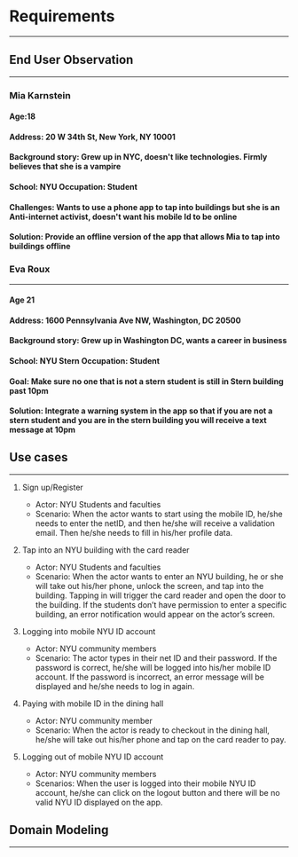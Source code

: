 # Requirements
---
## End User Observation
---
### Mia Karnstein

#### Age:18
#### Address: 20 W 34th St, New York, NY 10001
#### Background story: Grew up in NYC, doesn't like technologies. Firmly believes that she is a vampire
#### School: NYU Occupation: Student 
#### Challenges: Wants to use a phone app to tap into buildings but she is an Anti-internet activist, doesn't want his mobile Id to be online
#### Solution: Provide an offline version of the app that allows Mia to tap into buildings offline


### Eva Roux
---
#### Age 21
#### Address: 1600 Pennsylvania Ave NW, Washington, DC 20500
#### Background story: Grew up in Washington DC, wants a career in business
#### School: NYU Stern Occupation: Student
#### Goal: Make sure no one that is not a stern student is still in Stern building past 10pm
#### Solution: Integrate a warning system in the app so that if you are not a stern student and you are in the stern building you will receive a text message at 10pm


## Use cases
---
1. Sign up/Register
   - Actor: NYU Students and faculties
   - Scenario: When the actor wants to start using the mobile ID, he/she needs to enter the netID, and then he/she will receive a validation email. Then he/she needs to fill in his/her profile data.


2. Tap into an NYU building with the card reader
   - Actor: NYU Students and faculties
   - Scenario: When the actor wants to enter an NYU building, he or she will take out his/her phone, unlock the screen, and tap into the building. Tapping in will trigger the card reader and open the door to the building. If the students don’t have permission to enter a specific building, an error notification would appear on the actor’s screen.


3. Logging into mobile NYU ID account
   - Actor: NYU community members
   - Scenario: The actor types in their net ID and their password. If the password is correct, he/she will be logged into his/her mobile ID account. If the password is incorrect, an error message will be displayed and he/she needs to log in again.


4. Paying with mobile ID in the dining hall
   - Actor: NYU community member
   - Scenario: When the actor is ready to checkout in the dining hall, he/she will take out his/her phone and tap on the card reader to pay.


5. Logging out of mobile NYU ID account
   - Actor: NYU community members
   - Scenarios: When the user is logged into their mobile NYU ID account, he/she can click on the logout button and there will be no valid NYU ID displayed on the app.
 ## Domain Modeling
---
